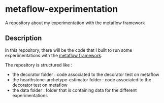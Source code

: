 # metaflow-experimentation
A repository about my experimentation with the metaflow framework

## Description
 In this repository, there will be the code that I built to run some experimentations with the [metaflow framework](https://docs.metaflow.org/).

 The repository is structured like :
 * the decorator folder : code associated to the decorator test on metaflow
 * the hearthstone-archetype-estimator folder : code associated to the decorator test on metaflow
 * the data folder : folder that is containing data for the different experimentations
